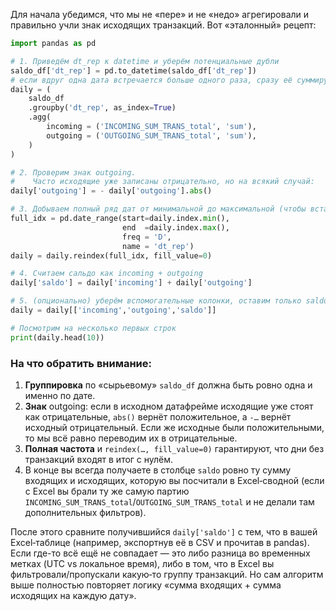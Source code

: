 Для начала убедимся, что мы не «пере» и не «недо» агрегировали и правильно учли знак исходящих транзакций. Вот «эталонный» рецепт:

```python
import pandas as pd

# 1. Приведём dt_rep к datetime и уберём потенциальные дубли
saldo_df['dt_rep'] = pd.to_datetime(saldo_df['dt_rep'])
# если вдруг одна дата встречается больше одного раза, сразу её суммируем:
daily = (
    saldo_df
    .groupby('dt_rep', as_index=True)
    .agg(
        incoming = ('INCOMING_SUM_TRANS_total', 'sum'),
        outgoing = ('OUTGOING_SUM_TRANS_total', 'sum'),
    )
)

# 2. Проверим знак outgoing.
#    Часто исходящие уже записаны отрицательно, но на всякий случай:
daily['outgoing'] = - daily['outgoing'].abs()

# 3. Добываем полный ряд дат от минимальной до максимальной (чтобы встать на «пустые» дни)
full_idx = pd.date_range(start=daily.index.min(),
                         end  =daily.index.max(),
                         freq = 'D',
                         name = 'dt_rep')
daily = daily.reindex(full_idx, fill_value=0)

# 4. Считаем сальдо как incoming + outgoing
daily['saldo'] = daily['incoming'] + daily['outgoing']

# 5. (опционально) уберём вспомогательные колонки, оставим только saldo
daily = daily[['incoming','outgoing','saldo']]

# Посмотрим на несколько первых строк
print(daily.head(10))
```

### На что обратить внимание:
1. **Группировка** по «сырьевому» `saldo_df` должна быть ровно одна и именно по дате.  
2. **Знак** outgoing: если в исходном датафрейме исходящие уже стоят как отрицательные, `abs()` вернёт положительное, а `-…` вернёт исходный отрицательный. Если же исходные были положительными, то мы всё равно переводим их в отрицательные.  
3. **Полная частота** и `reindex(…, fill_value=0)` гарантируют, что дни без транзакций входят в итог с нулём.  
4. В конце вы всегда получаете в столбце `saldo` ровно ту сумму входящих и исходящих, которую вы посчитали в Excel‑сводной (если с Excel вы брали ту же самую партию `INCOMING_SUM_TRANS_total`/`OUTGOING_SUM_TRANS_total` и не делали там дополнительных фильтров).

После этого сравните получившийся `daily['saldo']` с тем, что в вашей Excel‑таблице (например, экспортнув её в CSV и прочитав в pandas). Если где-то всё ещё не совпадает — это либо разница во временных метках (UTC vs локальное время), либо в том, что в Excel вы фильтровали/пропускали какую‑то группу транзакций. Но сам алгоритм выше полностью повторяет логику «сумма входящих + сумма исходящих на каждую дату».
